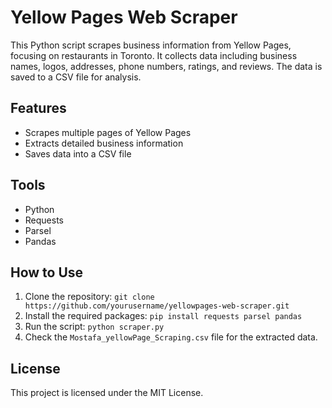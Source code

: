 # Yellow Pages Web Scraper

This Python script scrapes business information from Yellow Pages, focusing on restaurants in Toronto. It collects data including business names, logos, addresses, phone numbers, ratings, and reviews. The data is saved to a CSV file for analysis.

## Features
- Scrapes multiple pages of Yellow Pages
- Extracts detailed business information
- Saves data into a CSV file

## Tools
- Python
- Requests
- Parsel
- Pandas

## How to Use
1. Clone the repository: `git clone https://github.com/yourusername/yellowpages-web-scraper.git`
2. Install the required packages: `pip install requests parsel pandas`
3. Run the script: `python scraper.py`
4. Check the `Mostafa_yellowPage_Scraping.csv` file for the extracted data.

## License
This project is licensed under the MIT License.
